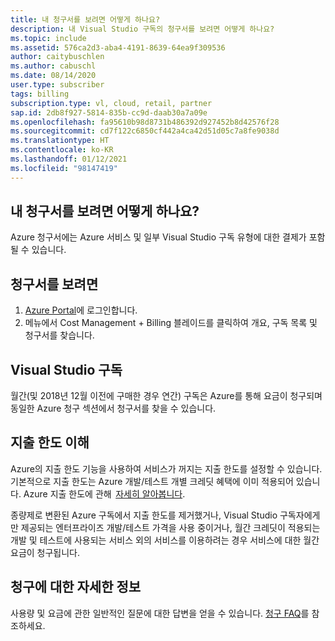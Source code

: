 ```yaml
---
title: 내 청구서를 보려면 어떻게 하나요?
description: 내 Visual Studio 구독의 청구서를 보려면 어떻게 하나요?
ms.topic: include
ms.assetid: 576ca2d3-aba4-4191-8639-64ea9f309536
author: caitybuschlen
ms.author: cabuschl
ms.date: 08/14/2020
user.type: subscriber
tags: billing
subscription.type: vl, cloud, retail, partner
sap.id: 2db8f927-5814-835b-cc9d-daab30a7a09e
ms.openlocfilehash: fa95610b98d8731b486392d927452b8d42576f28
ms.sourcegitcommit: cd7f122c6850cf442a4ca42d51d05c7a8fe9038d
ms.translationtype: HT
ms.contentlocale: ko-KR
ms.lasthandoff: 01/12/2021
ms.locfileid: "98147419"
---
```

## <a name="how-do-i-view-my-bill"></a>내 청구서를 보려면 어떻게 하나요?

Azure 청구서에는 Azure 서비스 및 일부 Visual Studio 구독 유형에 대한 결제가 포함될 수 있습니다.

## <a name="to-view-your-bill"></a>청구서를 보려면
1. [Azure Portal](https://portal.azure.com)에 로그인합니다.  
2. 메뉴에서 Cost Management + Billing 블레이드를 클릭하여 개요, 구독 목록 및 청구서를 찾습니다.  

## <a name="visual-studio-subscriptions"></a>Visual Studio 구독 

월간(및 2018년 12월 이전에 구매한 경우 연간) 구독은 Azure를 통해 요금이 청구되며 동일한 Azure 청구 섹션에서 청구서를 찾을 수 있습니다.  

## <a name="understanding-spending-limit"></a>지출 한도 이해 
Azure의 지출 한도 기능을 사용하여 서비스가 꺼지는 지출 한도를 설정할 수 있습니다. 기본적으로 지출 한도는 Azure 개발/테스트 개별 크레딧 혜택에 이미 적용되어 있습니다. Azure 지출 한도에 관해  [자세히 알아봅니다](https://docs.microsoft.com/azure/cost-management-billing/manage/spending-limit). 

종량제로 변환된 Azure 구독에서 지출 한도를 제거했거나, Visual Studio 구독자에게만 제공되는 엔터프라이즈 개발/테스트 가격을 사용 중이거나, 월간 크레딧이 적용되는 개발 및 테스트에 사용되는 서비스 외의 서비스를 이용하려는 경우 서비스에 대한 월간 요금이 청구됩니다.  

## <a name="more-information-about-billing"></a>청구에 대한 자세한 정보
사용량 및 요금에 관한 일반적인 질문에 대한 답변을 얻을 수 있습니다. [청구 FAQ](https://docs.microsoft.com/azure/cost-management-billing/manage/getting-started)를 참조하세요. 
